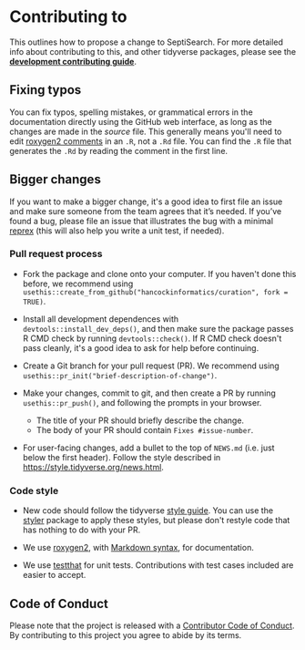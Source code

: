 # Contributing to 

This outlines how to propose a change to SeptiSearch. For more detailed info
about contributing to this, and other tidyverse packages, please see the
[**development contributing guide**](https://rstd.io/tidy-contrib).

## Fixing typos

You can fix typos, spelling mistakes, or grammatical errors in the documentation
directly using the GitHub web interface, as long as the changes are made in the
_source_ file. This generally means you'll need to edit [roxygen2
comments](https://roxygen2.r-lib.org/articles/roxygen2.html) in an `.R`, not a
`.Rd` file. You can find the `.R` file that generates the `.Rd` by reading the
comment in the first line.

## Bigger changes

If you want to make a bigger change, it's a good idea to first file an issue and
make sure someone from the team agrees that it’s needed. If you’ve found a bug,
please file an issue that illustrates the bug with a minimal
[reprex](https://www.tidyverse.org/help/#reprex) (this will also help you write
a unit test, if needed).

### Pull request process

*   Fork the package and clone onto your computer. If you haven't done this
before, we recommend using
`usethis::create_from_github("hancockinformatics/curation", fork = TRUE)`.

*   Install all development dependences with `devtools::install_dev_deps()`, and
then make sure the package passes R CMD check by running `devtools::check()`. If
R CMD check doesn't pass cleanly, it's a good idea to ask for help before
continuing.

*   Create a Git branch for your pull request (PR). We recommend using
`usethis::pr_init("brief-description-of-change")`.

*   Make your changes, commit to git, and then create a PR by running
`usethis::pr_push()`, and following the prompts in your browser.
    *   The title of your PR should briefly describe the change.
    *   The body of your PR should contain `Fixes #issue-number`.

*  For user-facing changes, add a bullet to the top of `NEWS.md` (i.e. just
below the first header). Follow the style described in
<https://style.tidyverse.org/news.html>.

### Code style

*   New code should follow the tidyverse [style
guide](https://style.tidyverse.org). You can use the
[styler](https://CRAN.R-project.org/package=styler) package to apply these
styles, but please don't restyle code that has nothing to do with your PR.

*  We use [roxygen2](https://cran.r-project.org/package=roxygen2), with
[Markdown
syntax](https://cran.r-project.org/web/packages/roxygen2/vignettes/rd-formatting.html),
for documentation.

*  We use [testthat](https://cran.r-project.org/package=testthat) for unit
tests. Contributions with test cases included are easier to accept.

## Code of Conduct

Please note that the  project is released with a [Contributor Code of Conduct](CODE_OF_CONDUCT.md). 
By contributing to this project you agree to abide by its terms.
